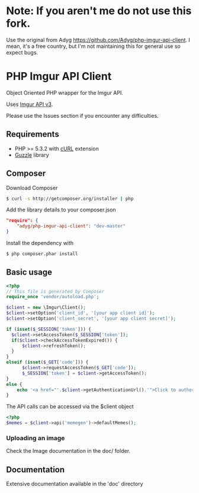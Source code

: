 # Note: If you aren't me do not use this fork.
Use the original from Adyg https://github.com/Adyg/php-imgur-api-client. I mean, it's a free country, but I'm not maintaining this for general use so expect bugs.

# PHP Imgur API Client

Object Oriented PHP wrapper for the Imgur API. 

Uses [Imgur API v3](https://api.imgur.com/).

Please use the Issues section if you encounter any difficulties.

## Requirements

* PHP >= 5.3.2 with [cURL](http://php.net/manual/en/book.curl.php) extension
* [Guzzle](https://github.com/guzzle/guzzle) library

## Composer

Download Composer

```bash
$ curl -s http://getcomposer.org/installer | php
```

Add the library details to your composer.json

```json
"require": {
    "adyg/php-imgur-api-client": "dev-master"
}
```

Install the dependency with

```bash
$ php composer.phar install
```

## Basic usage

```php
<?php
// This file is generated by Composer
require_once 'vendor/autoload.php';

$client = new \Imgur\Client();
$client->setOption('client_id', '[your app client id]');
$client->setOption('client_secret', '[your app client secret]');

if (isset($_SESSION['token'])) {
  $client->setAccessToken($_SESSION['token']);
  if($client->checkAccessTokenExpired()) {
      $client->refreshToken();
  }
}
elseif (isset($_GET['code'])) {
      $client->requestAccessToken($_GET['code']);
      $_SESSION['token'] = $client->getAccessToken();
}
else {
    echo '<a href="'.$client->getAuthenticationUrl().'">Click to authorize</a>';
}
```
The API calls can be accessed via the $client object

```php
<?php
$memes = $client->api('memegen')->defaultMemes();
```

### Uploading an image

Check the Image documentation in the doc/ folder.

## Documentation

Extensive documentation available in the 'doc' directory

